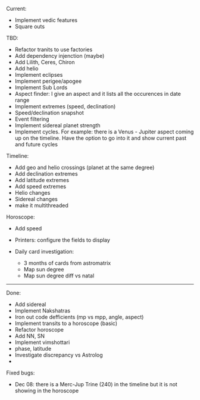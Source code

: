 Current:
- Implement vedic features
- Square outs


TBD:
- Refactor tranits to use factories
- Add dependency injenction (maybe)
- Add Lilith, Ceres, Chiron
- Add helio
- Implement eclipses
- Implement perigee/apogee
- Implement Sub Lords
- Aspect finder: I give an aspect and it lists all the occurences in date range
- Implement extremes (speed, declination)
- Speed/declination snapshot
- Event filtering
- Implement sidereal planet strength
- Implement cycles. For example: there is a Venus - Jupiter aspect coming up on the timeline. Have the option to go into it and show current past and future cycles

Timeline:
- Add geo and helio crossings (planet at the same degree)
- Add declination extremes
- Add latitude extremes
- Add speed extremes
- Helio changes
- Sidereal changes
- make it multithreaded

Horoscope:
- Add speed
- Printers: configure the fields to display


- Daily card investigation:
  - 3 months of cards from astromatrix
  - Map sun degree
  - Map sun degree diff vs natal


---------------------------------
Done:
- Add sidereal
- Implement Nakshatras
- Iron out code defficients (mp vs mpp, angle, aspect)
- Implement transits to a horoscope (basic)
- Refactor horoscope
- Add NN, SN
- Implement vimshottari
- phase, latitude
- Investigate discrepancy vs Astrolog
- 


Fixed bugs:
- Dec 08: there is a Merc-Jup Trine (240) in the timeline but it is not showing in the horoscope

